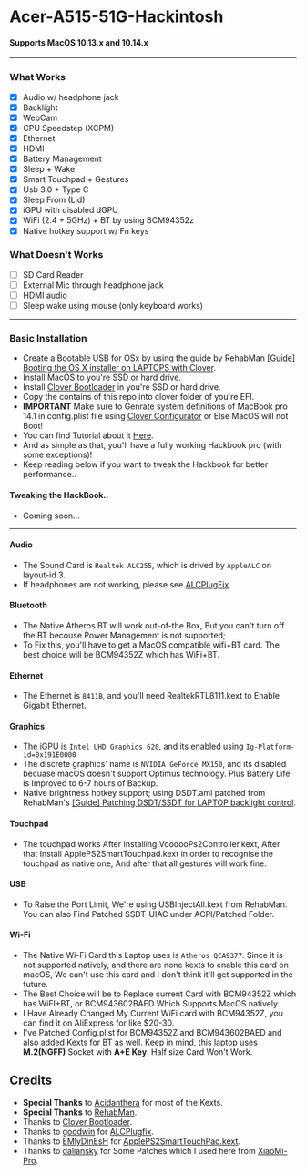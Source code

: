 # Acer-A515-51G-Hackintosh
#### Supports MacOS 10.13.x and 10.14.x
---
### What Works
 - [x] Audio w/ headphone jack
 - [x] Backlight
 - [x] WebCam
 - [x] CPU Speedstep (XCPM)
 - [x] Ethernet
 - [x] HDMI
 - [x] Battery Management
 - [x] Sleep + Wake
 - [x] Smart Touchpad + Gestures
 - [x] Usb 3.0 + Type C
 - [x] Sleep From (Lid)
 - [x] iGPU with disabled dGPU
 - [x] WiFi (2.4 + 5GHz) + BT by using BCM94352z
 - [x] Native hotkey support w/ Fn keys

 ### What Doesn't Works
 - [ ] SD Card Reader
 - [ ] External Mic through headphone jack
 - [ ] HDMI audio
 - [ ] Sleep wake using mouse (only keyboard works)
 
---
###  Basic Installation

- Create a Bootable USB for OSx by using the guide by RehabMan [[Guide] Booting the OS X installer on LAPTOPS with Clover](https://www.tonymacx86.com/el-capitan-laptop-support/148093-guide-booting-os-x-installer-laptops-clover.html).
- Install MacOS to you're SSD or hard drive.
- Install [Clover Bootloader](https://sourceforge.net/projects/cloverefiboot) in you're SSD or hard drive.
- Copy the contains of this repo into clover folder of you're EFI.
- **IMPORTANT** Make sure to Genrate system definitions of MacBook pro 14.1 in config.plist file using [Clover Configurator](https://mackie100projects.altervista.org/download-clover-configurator/) or Else MacOS will not Boot!
- You can find Tutorial about it [Here](https://www.tonymacx86.com/threads/guide-how-to-configure-your-systems-smbios-correctly.198155/).
- And as simple as that, you'll have a fully working Hackbook pro (with some exceptions)!
- Keep reading below if you want to tweak the Hackbook for better performance..

#### Tweaking the HackBook..

- Coming soon...

----

#### Audio
- The Sound Card is `Realtek ALC255`, which is drived by `AppleALC` on layout-id 3.
- If headphones are not working, please see [ALCPlugFix](https://github.com/Siddhesh9146/Acer-E515-51G-Hackintosh/tree/master/ALCPlugFix).

    
#### Bluetooth
- The Native Atheros BT will work out-of-the Box, But you can't turn off the BT becouse Power Management is not supported;
- To Fix this, you'll have to get a MacOS compatible wifi+BT card. The best choice will be BCM94352Z which has WiFi+BT.


#### Ethernet
- The Ethernet is `8411B`, and you'll need RealtekRTL8111.kext to Enable Gigabit Ethernet.

#### Graphics
- The iGPU is `Intel UHD Graphics 620`, and its enabled using `Ig-Platform-id=0x191E0000`
- The discrete graphics' name is `NVIDIA GeForce MX150`, and its disabled becuase macOS doesn't support Optimus technology. Plus Battery Life is Improved to 6-7 hours of Backup.
- Native brightness hotkey support; using DSDT.aml patched from RehabMan's [[Guide] Patching DSDT/SSDT for LAPTOP backlight control](https://www.tonymacx86.com/threads/guide-patching-dsdt-ssdt-for-laptop-backlight-control.152659/).

#### Touchpad
- The touchpad works After Installing VoodooPs2Controller.kext, After that Install ApplePS2SmartTouchpad.kext in order to recognise the touchpad as native one, And after that all gestures will work fine.

#### USB
- To Raise the Port Limit, We're using USBInjectAll.kext from RehabMan. You can also Find Patched SSDT-UIAC under ACPI/Patched Folder.


#### Wi-Fi
- The Native Wi-Fi Card this Laptop uses is `Atheros QCA9377`. Since it is not supported natively, and there are none kexts to enable this card on macOS, We can't use this card and I don't think it'll get supported in the future.
- The Best Choice will be to Replace current Card with BCM94352Z which has WiFI+BT, or BCM943602BAED Which Supports MacOS natively.
- I Have Already Changed My Current WiFi card with BCM94352Z, you can find it on AliExpress for like $20-30.
- I've Patched Config.plist for BCM94352Z and BCM943602BAED and also added Kexts for BT as well. Keep in mind, this laptop uses **M.2(NGFF)** Socket with **A+E Key**. Half size Card Won't Work.

## Credits

- **Special Thanks** to [Acidanthera](https://github.com/acidanthera) for most of the Kexts.
- **Special Thanks** to [RehabMan](https://github.com/RehabMan).
- Thanks to [Clover Bootloader](https://sourceforge.net/projects/cloverefiboot).
- Thanks to [goodwin](https://github.com/goodwin/) for [ALCPlugfix](https://github.com/goodwin/ALCPlugFix).
- Thanks to [EMlyDinEsH](https://osxlatitude.com/profile/7370-emlydinesh/) for [ApplePS2SmartTouchPad.kext](https://osxlatitude.com/forums/topic/1948-elan-focaltech-and-synaptics-smart-touchpad-driver-mac-os-x/).
- Thanks to [daliansky](https://github.com/daliansky/) for Some Patches which I used here from [XiaoMi-Pro](https://github.com/daliansky/XiaoMi-Pro/).
